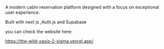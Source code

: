 A modern cabin reservation platform designed with a focus on exceptional user experience.

Built with next js ,Auth.js and Supabase

you can check the website here:

https://the-wild-oasis-2-sigma.vercel.app/
